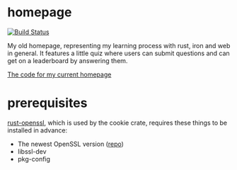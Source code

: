 # homepage
[![Build Status](https://travis-ci.org/SirRade/chat.rs.svg?branch=master)](https://travis-ci.org/SirRade/chat.rs)

My old homepage, representing my learning process with rust, iron and web in general. It features a little quiz where users can submit questions and can get on a leaderboard by answering them. 

[The code for my current homepage](https://github.com/jnferner/homepage)

# prerequisites
[rust-openssl](https://github.com/sfackler/rust-openssl#linux), which is used by the cookie crate, requires these things to be installed in advance:
- The newest OpenSSL version ([repo](git://git.openssl.org/openssl.git))
- libssl-dev
- pkg-config
